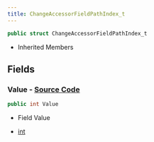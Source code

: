 ```yaml
---
title: ChangeAccessorFieldPathIndex_t
---
```


```csharp
public struct ChangeAccessorFieldPathIndex_t
```

- Inherited Members

## Fields

### **Value** - [Source Code](https://github.com/swiftly-solution/swiftlys2/blob/main/managed/src/SwiftlyS2.Shared/Natives/Structs/CNetworkVarChainer.cs#L10)

```csharp
public int Value
```

- Field Value

- [int](https://learn.microsoft.com/dotnet/api/system.int32)


